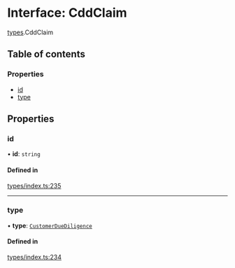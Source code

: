 # Interface: CddClaim

[types](../wiki/types).CddClaim

## Table of contents

### Properties

- [id](../wiki/types.CddClaim#id)
- [type](../wiki/types.CddClaim#type)

## Properties

### id

• **id**: `string`

#### Defined in

[types/index.ts:235](https://github.com/PolymeshAssociation/polymesh-sdk/blob/31fdce23/src/types/index.ts#L235)

___

### type

• **type**: [`CustomerDueDiligence`](../wiki/types.ClaimType#customerduediligence)

#### Defined in

[types/index.ts:234](https://github.com/PolymeshAssociation/polymesh-sdk/blob/31fdce23/src/types/index.ts#L234)
